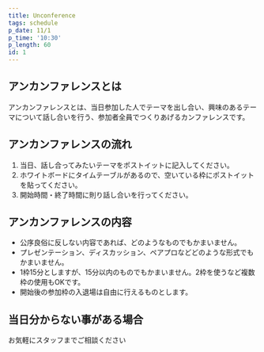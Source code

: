 ```yaml
---
title: Unconference
tags: schedule
p_date: 11/1
p_time: '10:30'
p_length: 60
id: 1
---
```


## アンカンファレンスとは
アンカンファレンスとは、当日参加した人でテーマを出し合い、興味のあるテーマについて話し合いを行う、参加者全員でつくりあげるカンファレンスです。

## アンカンファレンスの流れ

1. 当日、話し合ってみたいテーマをポストイットに記入してください。
2. ホワイトボードにタイムテーブルがあるので、空いている枠にポストイットを貼ってください。
3. 開始時間・終了時間に則り話し合いを行ってください。

## アンカンファレンスの内容

* 公序良俗に反しない内容であれば、どのようなものでもかまいません。
* プレゼンテーション、ディスカッション、ペアプロなどどのような形式でもかまいません。
* 1枠15分としますが、15分以内のものでもかまいません。2枠を使うなど複数枠の使用もOKです。
* 開始後の参加枠の入退場は自由に行えるものとします。

## 当日分からない事がある場合

お気軽にスタッフまでご相談ください
